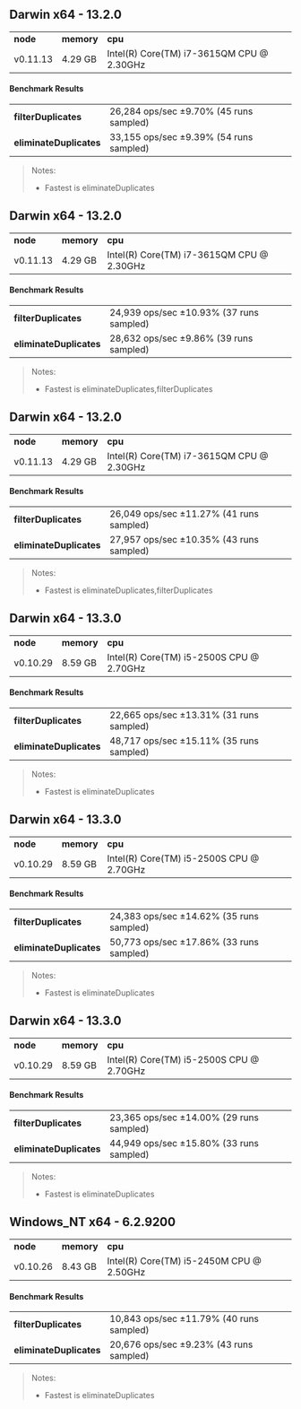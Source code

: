 Darwin x64 - 13.2.0
-----

<table><tr><td><b>node</b></td><td><b>memory</b></td><td><b>cpu</b></td></tr><tr><td>v0.11.13</td><td>4.29 GB</td><td>Intel(R) Core(TM) i7-3615QM CPU @ 2.30GHz</td></tr></table>

#### Benchmark Results ####

<table><tr><td><b>filterDuplicates</b></td><td>26,284 ops/sec ±9.70% (45 runs sampled)
</td></tr><tr><td><b>eliminateDuplicates</b></td><td>33,155 ops/sec ±9.39% (54 runs sampled)
</td></tr></table>

> Notes:
> - Fastest is eliminateDuplicates


Darwin x64 - 13.2.0
-----

<table><tr><td><b>node</b></td><td><b>memory</b></td><td><b>cpu</b></td></tr><tr><td>v0.11.13</td><td>4.29 GB</td><td>Intel(R) Core(TM) i7-3615QM CPU @ 2.30GHz</td></tr></table>

#### Benchmark Results ####

<table><tr><td><b>filterDuplicates</b></td><td>24,939 ops/sec ±10.93% (37 runs sampled)
</td></tr><tr><td><b>eliminateDuplicates</b></td><td>28,632 ops/sec ±9.86% (39 runs sampled)
</td></tr></table>

> Notes:
> - Fastest is eliminateDuplicates,filterDuplicates


Darwin x64 - 13.2.0
-----

<table><tr><td><b>node</b></td><td><b>memory</b></td><td><b>cpu</b></td></tr><tr><td>v0.11.13</td><td>4.29 GB</td><td>Intel(R) Core(TM) i7-3615QM CPU @ 2.30GHz</td></tr></table>

#### Benchmark Results ####

<table><tr><td><b>filterDuplicates</b></td><td>26,049 ops/sec ±11.27% (41 runs sampled)
</td></tr><tr><td><b>eliminateDuplicates</b></td><td>27,957 ops/sec ±10.35% (43 runs sampled)
</td></tr></table>

> Notes:
> - Fastest is eliminateDuplicates,filterDuplicates


Darwin x64 - 13.3.0
-----

<table><tr><td><b>node</b></td><td><b>memory</b></td><td><b>cpu</b></td></tr><tr><td>v0.10.29</td><td>8.59 GB</td><td>Intel(R) Core(TM) i5-2500S CPU @ 2.70GHz</td></tr></table>

#### Benchmark Results ####

<table><tr><td><b>filterDuplicates</b></td><td>22,665 ops/sec ±13.31% (31 runs sampled)
</td></tr><tr><td><b>eliminateDuplicates</b></td><td>48,717 ops/sec ±15.11% (35 runs sampled)
</td></tr></table>

> Notes:
> - Fastest is eliminateDuplicates


Darwin x64 - 13.3.0
-----

<table><tr><td><b>node</b></td><td><b>memory</b></td><td><b>cpu</b></td></tr><tr><td>v0.10.29</td><td>8.59 GB</td><td>Intel(R) Core(TM) i5-2500S CPU @ 2.70GHz</td></tr></table>

#### Benchmark Results ####

<table><tr><td><b>filterDuplicates</b></td><td>24,383 ops/sec ±14.62% (35 runs sampled)
</td></tr><tr><td><b>eliminateDuplicates</b></td><td>50,773 ops/sec ±17.86% (33 runs sampled)
</td></tr></table>

> Notes:
> - Fastest is eliminateDuplicates


Darwin x64 - 13.3.0
-----

<table><tr><td><b>node</b></td><td><b>memory</b></td><td><b>cpu</b></td></tr><tr><td>v0.10.29</td><td>8.59 GB</td><td>Intel(R) Core(TM) i5-2500S CPU @ 2.70GHz</td></tr></table>

#### Benchmark Results ####

<table><tr><td><b>filterDuplicates</b></td><td>23,365 ops/sec ±14.00% (29 runs sampled)
</td></tr><tr><td><b>eliminateDuplicates</b></td><td>44,949 ops/sec ±15.80% (33 runs sampled)
</td></tr></table>

> Notes:
> - Fastest is eliminateDuplicates


Windows_NT x64 - 6.2.9200
-----

<table><tr><td><b>node</b></td><td><b>memory</b></td><td><b>cpu</b></td></tr><tr><td>v0.10.26</td><td>8.43 GB</td><td>Intel(R) Core(TM) i5-2450M CPU @ 2.50GHz</td></tr></table>

#### Benchmark Results ####

<table><tr><td><b>filterDuplicates</b></td><td>10,843 ops/sec ±11.79% (40 runs sampled)
</td></tr><tr><td><b>eliminateDuplicates</b></td><td>20,676 ops/sec ±9.23% (43 runs sampled)
</td></tr>

</table>

> Notes:
> - Fastest is eliminateDuplicates
